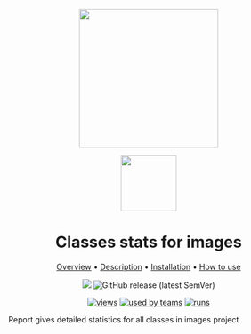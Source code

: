 <div align="center" markdown> 

<img src="https://i.imgur.com/UdBujFN.png" width="250" /> <br>

<img src="https://i.imgur.com/vhrUP20.png" width="100"/> 

# Classes stats for images  

<p align="center">

  <a href="#overview">Overview</a> •
  <a href="#description">Description</a> •
  <a href="#installation">Installation</a> •
  <a href="#how-to-use">How to use</a>
</p>

[![](https://img.shields.io/badge/slack-chat-green.svg?logo=slack)](https://supervise.ly/slack) 
![GitHub release (latest SemVer)](https://img.shields.io/github/v/release/supervisely-ecosystem/classes-stats-for-images)


[![views](https://dev.supervise.ly/public/api/v3/ecosystem.counters?repo=supervisely-ecosystem/classes-stats-for-images&counter=views&label=views?123)](https://supervise.ly)
[![used by teams](https://dev.supervise.ly/public/api/v3/ecosystem.counters?repo=supervisely-ecosystem/classes-stats-for-images&counter=runs&label=used%20by%20teams?123)](https://supervise.ly)
[![runs](https://dev.supervise.ly/public/api/v3/ecosystem.counters?repo=supervisely-ecosystem/classes-stats-for-images&counter=downloads&label=runs?123)](https://supervise.ly)

</div>

Report gives detailed statistics for all classes in images project
